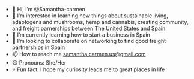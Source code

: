 - 👋 Hi, I’m @Samantha-carmen
- 👀 I’m interested in learning new things about sustainable living, adaptogens and mushrooms, hemp and cannabis, creating community, and freight parnerships between The United States and Spain
- 🌱 I’m currently learning how to start a business in Spain
- 💞️ I’m looking to collaborate on networking to find good freight partnerships in Spain
- 📫 How to reach me samantha.carmen.us@gmail.com
- 😄 Pronouns: She/Her
- ⚡ Fun fact: I hope my curiosity leads me to great places in life

<!---
Samantha-carmen/Samantha-carmen is a ✨ special ✨ repository because its `README.md` (this file) appears on your GitHub profile.
You can click the Preview link to take a look at your changes.
--->
